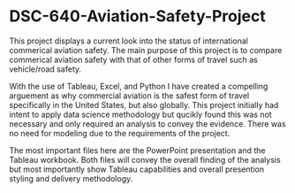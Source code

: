 # DSC-640-Aviation-Safety-Project

  This project displays a current look into the status of international commerical aviation safety. The main purpose of this project is to compare commerical aviation safety with that of other forms of travel such as vehicle/road safety. 
  
  With the use of Tableau, Excel, and Python I have created a compelling arguement as why commercial aviation is the safest form of travel specifically in the United States, but also globally. This project initially had intent to apply data science methodology but qucikly found this was not necessary and only required an analysis to convey the evidence. There was no need for modeling due to the requirements of the project.
  
  The most important files here are the PowerPoint presentation and the Tableau workbook. Both files will convey the overall finding of the analysis but most importantly show Tableau capabilities and overall presention styling and delivery methodology. 
  
  
